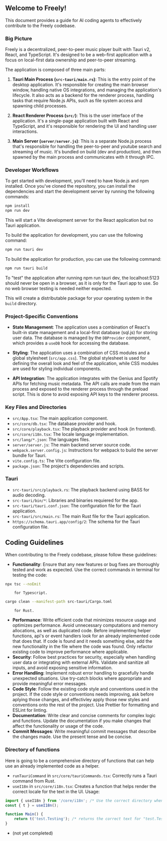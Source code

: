 ## Welcome to Freely!

This document provides a guide for AI coding agents to effectively contribute to the Freely codebase.

### Big Picture

Freely is a decentralized, peer-to-peer music player built with Tauri v2, React, and TypeScript. It's designed to be a web-first application with a focus on local-first data ownership and peer-to-peer streaming.

The application is composed of three main parts:

1.  **Tauri Main Process (`src-tauri/main.rs`)**: This is the entry point of the desktop application. It's responsible for creating the main browser window, handling native OS integrations, and managing the application's lifecycle. It also acts as a backend for the renderer process, handling tasks that require Node.js APIs, such as file system access and spawning child processes.

2.  **React Renderer Process (`src/`)**: This is the user interface of the application. It's a single-page application built with React and TypeScript, and it's responsible for rendering the UI and handling user interactions.

3.  **Main Server (`server/server.js`)**: This is a separate Node.js process that's responsible for handling the peer-to-peer and youtube search and streaming of music. It's bundled on build (dev and production), and then spawned by the main process and communicates with it through IPC.

### Developer Workflows

To get started with development, you'll need to have Node.js and npm installed. Once you've cloned the repository, you can install the dependencies and start the development server by running the following commands:

```bash
npm install
npm run dev
```

This will start a Vite development server for the React application but no Tauri application.

To build the application for development, you can use the following command:

```bash
npm run tauri dev
```

To build the application for production, you can use the following command:

```bash
npm run tauri build
```

To "test" the application after running npm run tauri dev, the localhost:5123 should never be open in a browser, as it is only for the Tauri app to use. So no web browser testing is needed neither expected.

This will create a distributable package for your operating system in the `build` directory.

### Project-Specific Conventions

*   **State Management**: The application uses a combination of React's built-in state management and a local-first database (sql.js) for storing user data. The database is managed by the `DBProvider` component, which provides a `useDB` hook for accessing the database.

*   **Styling**: The application uses a combination of CSS modules and a global stylesheet (`src/app.css`). The global stylesheet is used for defining the overall look and feel of the application, while CSS modules are used for styling individual components.

*   **API Integration**: The application integrates with the Genius and Spotify APIs for fetching music metadata. The API calls are made from the main process and exposed to the renderer process through the preload script. This is done to avoid exposing API keys to the renderer process.

### Key Files and Directories

*   `src/App.tsx`: The main application component.
*   `src/core/db.tsx`: The database provider and hook.
*   `src/core/playback.tsx`: The playback provider and hook (in frontend).
*   `src/core/i18n.tsx`: The locale language implementation.
*   `src/lang/*.json`: The languages files.
*   `server/server.js`: The main backend server source code.
*   `webpack.server.config.js`: Instructions for webpack to build the server bundle for Tauri.
*   `vite.config.ts`: The Vite configuration file.
*   `package.json`: The project's dependencies and scripts.

### Tauri

*   `src-tauri/src/playback.rs`: The playback backend using BASS for audio decoding.
*   `src-tauri/bin/*`: Libraries and binaries requiered for the app.
*   `src-tauri/tauri.conf.json`: The configuration file for the Tauri application.
*   `src-tauri/src/main.rs`: The main Rust file for the Tauri application.
*   `https://schema.tauri.app/config/2`: The schema for the Tauri configuration file.

## Coding Guidelines

When contributing to the Freely codebase, please follow these guidelines:
*   **Functionality**: Ensure that any new features or bug fixes are thoroughly tested and work as expected.
    Use the correct commands in terminal for testing the code:
```bash
npx tsc --noEmit
```
        for Typescript.

```bash
cargo clean --manifest-path src-tauri/Cargo.toml
```
        for Rust.
*   **Performance**: Write efficient code that minimizes resource usage and optimizes performance. Avoid unnecessary computations and memory allocations, as well as duplicated code. Before implementing helper functions, api's or event handlers look for an already implemented code that does that. If code is found and it needs something else, add the new functionality in the file where the code was found. Only refactor existing code to improve performance where applicable.
*   **Security**: Follow best practices for security, especially when handling user data or integrating with external APIs. Validate and sanitize all inputs, and avoid exposing sensitive information.
*   **Error Handling**: Implement robust error handling to gracefully handle unexpected situations. Use try-catch blocks where appropriate and provide meaningful error messages.
*   **Code Style**: Follow the existing code style and conventions used in the project. If the code style or conventions needs improving, ask before aplying those changes, and effectivley apply those new styles and conventions onto the rest of the project. Use Prettier for formatting and ESLint for linting.
*   **Documentation**: Write clear and concise comments for complex logic and functions. Update the documentation if you make changes that affect the functionality or usage of the code.
*   **Commit Messages**: Write meaningful commit messages that describe the changes made. Use the present tense and be concise.

### Directory of functions

Here is going to be a comprehensive directory of functions that can help use an already implemented code as a helper.

*   `runTauriCommand` in `src/core/tauriCommands.tsx`: Correctly runs a Tauri command from Rust.
*   `useI18n` in `src/core/i18n.tsx`: Creates a function that helps render the correct locale for the text in the UI. Usage:
```typescript
import { useI18n } from '/core/i18n'; /* Use the correct directory when implementing */
const { t } = useI18n();

function Main() {
    return t('test.Testing'); /* returns the correct text for "test.Testing" depending in the selected language in the app */
}

```

*   (not yet completed)